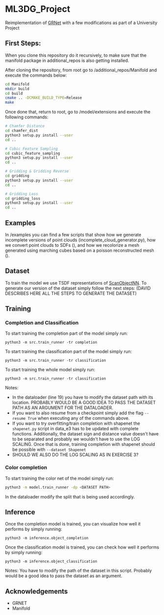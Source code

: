 # ML3DG_Project
Reimplementation of [GRNet](https://github.com/hzxie/GRNet) with a few modifications as part of a University Project

## First Steps:
When you clone this repository do it recursively, to make sure that the manifold package in additional_repos is also getting installed.

After cloning the repository, from root go to /additional_repos/Manifold and execute the commands below:
```sh
cd Manifold
mkdir build
cd build
cmake .. -DCMAKE_BUILD_TYPE=Release
make
```
Once done that, return to root, go to /model/extensions and execute the following commands:
```sh
# Chamfer Distance
cd chamfer_dist
python3 setup.py install --user
cd ..

# Cubic Feature Sampling
cd cubic_feature_sampling
python3 setup.py install --user
cd ..

# Gridding & Gridding Reverse
cd gridding
python3 setup.py install --user
cd ..

# Gridding Loss
cd gridding_loss
python3 setup.py install --user
cd ..
```

## Examples
In /examples you can find a few scripts that show how we generate incomplete versions of point clouds (incomplete_cloud_generator.py), how we convert point clouds to SDFs (), and how we recolorize a mesh generated using marching cubes based on a poisson reconstructed mesh (). 

## Dataset 
To train the model we use TSDF representations of [ScanObjectNN](https://hkust-vgd.github.io/scanobjectnn/). To generate our version of the dataset simply follow the next steps: (DAVID DESCRIBES HERE ALL THE STEPS TO GENERATE THE DATASET)

## Training

### Completion and Classification
To start training the completion part of the model simply run:
```
python3 -m src.train_runner -tr completion
```

To start training the classification part of the model simply run:
```
python3 -m src.train_runner -tr classification
```
To start training the whole model simply run:
```
python3 -m src.train_runner -tr classification
```

Notes: 
- In the dataloader (line 19) you have to modify the dataset path with its location. PROBABLY WOULD BE A GOOD IDEA TO PASS THE DATASET PATH AS AN ARGUMENT FOR THE DATALOADER.
- If you want to also resume from a checkpoint simply add the flag `--resume True` when executing any of the commands above.
- If you want to try overfitting/train completion with shapenet the `shapenet.py` script in data_e3 has to be updated with complete functions. Additionally, the dataset sign and distance value doesn't have to be separated and probably we wouldn't have to use the LOG SCALING. Once that is done, training completion with shapenet should be possible with `--dataset Shapenet`
- SHOULD WE ALSO DO THE LOG SCALING AS IN EXERCISE 3?

### Color completion
To start training the color net of the model simply run:
```sh
python3 -m model.train_runner -dp <DATASET PATH>
```
In the dataloader modify the split that is being used accordingly.

## Inference
Once the completion model is trained, you can visualize how well it performs by simply running: 
```
python3 -m inference.object_completion
```
Once the classification model is trained, you can check how well it performs by simply running: 
```
python3 -m inference.object_classification
```
Notes: You have to modify the path of the dataset in this script. Probably would be a good idea to pass the dataset as an argument.



## Acknowledgements
- GRNET
- Manifold
